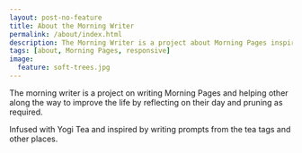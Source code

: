 ```yaml
---
layout: post-no-feature
title: About the Morning Writer
permalink: /about/index.html
description: The Morning Writer is a project about Morning Pages inspired by the Artist's Way. Infused with Yogi Tea.
tags: [about, Morning Pages, responsive]
image:
  feature: soft-trees.jpg
---
```


The morning writer is a project on writing Morning Pages and helping other along the way to improve the life by reflecting on their day and pruning as required.

Infused with Yogi Tea and inspired by writing prompts from the tea tags and other places.
